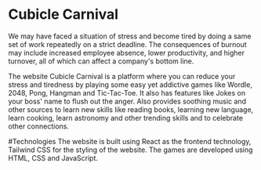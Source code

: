 # Cubicle Carnival
We may have faced a situation of stress and become tired by doing a same set of work repeatedly on a strict deadline. The consequences of burnout may include increased employee absence, lower productivity, and higher turnover, all of which can affect a company's bottom line.

The website Cubicle Carnival is a platform where you can reduce your stress and tiredness by playing some easy yet addictive games like Wordle, 2048, Pong, Hangman and Tic-Tac-Toe. It also has features like Jokes on your boss' name to flush out the anger. Also provides soothing music and other sources to learn new skills like reading books, learning new language, learn cooking, learn astronomy and other trending skills and to celebrate other connections.

#Technologies
The website is built using React as the frontend technology, Tailwind CSS for the styling of the website. The games are developed using HTML, CSS and JavaScript.
